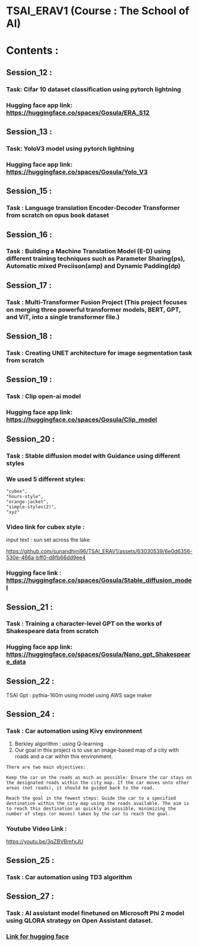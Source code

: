 # TSAI_ERAV1 (Course : The School of AI)


# Contents :
## Session_12 :
### Task: Cifar 10 dataset classification using pytorch lightning
### Hugging face app link: https://huggingface.co/spaces/Gosula/ERA_S12

## Session_13 :
### Task: YoloV3 model using pytorch lightning
### Hugging face app link: https://huggingface.co/spaces/Gosula/Yolo_V3

## Session_15 :
### Task : Language translation Encoder-Decoder Transformer from scratch on opus book dataset

## Session_16 :
### Task : Building a Machine Translation Model (E-D) using different training techniques such as Parameter Sharing(ps), Automatic mixed Preciison(amp) and Dynamic Padding(dp)

## Session_17 :
### Task : Multi-Transformer Fusion Project (This project focuses on merging three powerful transformer models, BERT, GPT, and ViT, into a single transformer file.)

## Session_18 :
### Task : Creating UNET architecture for image segmentation task from scratch

## Session_19 : 
### Task : Clip open-ai model
### Hugging face app link: https://huggingface.co/spaces/Gosula/Clip_model

## Session_20 : 
### Task : Stable diffusion model with Guidance using different styles
### We used 5 different styles:     
    "cubex",
    "hours-style",
    "orange-jacket",
    "simple-styles(2)",
    "xyz"
### Video link for cubex style : 

input text : sun set across the lake

https://github.com/sunandhini96/TSAI_ERAV1/assets/63030539/6e0d6356-530e-466a-bff0-d8fb66dd9ee4

### Hugging face link : https://huggingface.co/spaces/Gosula/Stable_diffusion_model

## Session_21 :
### Task : Training a character-level GPT on the works of Shakespeare data from scratch
### Hugging face app link: https://huggingface.co/spaces/Gosula/Nano_gpt_Shakespeare_data

## Session_22 :
TSAI Gpt : pythia-160m using model using AWS sage maker

## Session_24 : 
### Task : Car automation using Kivy environment 
1. Berkley algorithm : using Q-learning
2. Our goal in this project is to use an image-based map of a city with roads and a car within this environment.
```
There are two main objectives:

Keep the car on the roads as much as possible: Ensure the car stays on the designated roads within the city map. If the car moves onto other areas (not roads), it should be guided back to the road.

Reach the goal in the fewest steps: Guide the car to a specified destination within the city map using the roads available. The aim is to reach this destination as quickly as possible, minimizing the number of steps (or moves) taken by the car to reach the goal.
```
### Youtube Video Link :

https://youtu.be/3qZBVBmfxJU

## Session_25 : 
### Task : Car automation using TD3 algorithm 

## Session_27 :
### Task : AI assistant model finetuned on Microsoft Phi 2 model using QLORA strategy on Open Assistant dataset.
### [Link for hugging face](https://huggingface.co/spaces/Gosula/ai_chatbot_phi2model_qlora)
